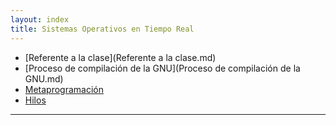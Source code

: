 ```yaml
---
layout: index
title: Sistemas Operativos en Tiempo Real
---
```


* [Referente a la clase](Referente a la clase.md)
* [Proceso de compilación de la GNU](Proceso de compilación de la GNU.md)
* [Metaprogramación](Metaprogramación.md)
* [Hilos](Hilos.md)

-------------------------------------------
